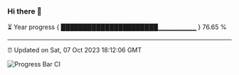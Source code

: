 ### Hi there 👋

⏳ Year progress { ██████████████████████▁▁▁▁▁▁▁▁ } 76.65 %

---

⏰ Updated on Sat, 07 Oct 2023 18:12:06 GMT

![Progress Bar CI](https://github.com/liununu/liununu/workflows/Progress%20Bar%20CI/badge.svg)
